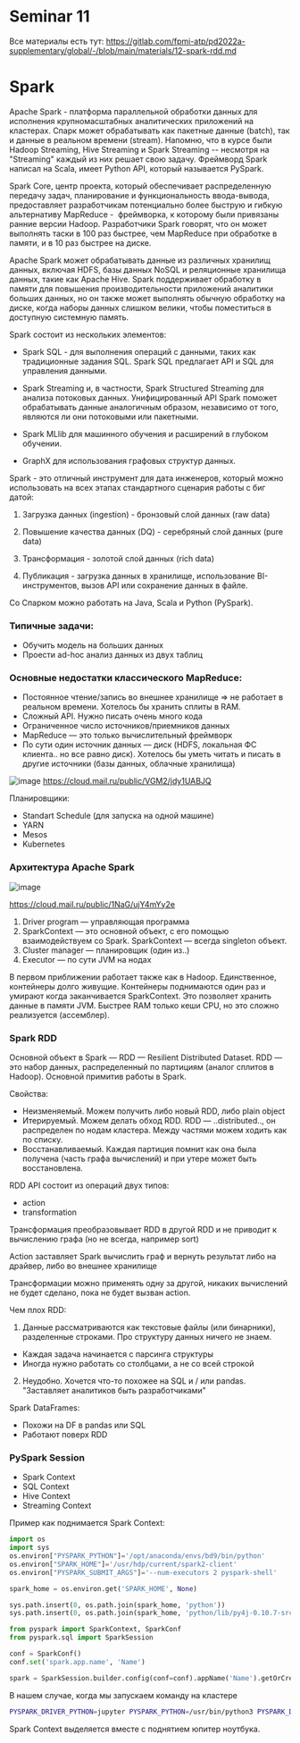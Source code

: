 # Seminar 11

Все материалы есть тут: https://gitlab.com/fpmi-atp/pd2022a-supplementary/global/-/blob/main/materials/12-spark-rdd.md

# Spark

Apache Spark - платформа параллельной обработки данных для исполнения крупномасштабных аналитических приложений на кластерах. Спарк может обрабатывать как пакетные данные (batch), так и данные в реальном времени (stream). Напомню, что в курсе были Hadoop Streaming, Hive Streaming и Spark Streaming -- несмотря на "Streaming" каждый из них решает свою задачу. Фреймворд Spark написал на Scala, имеет Python API, который называется PySpark.

Spark Core, центр проекта, который обеспечивает распределенную передачу задач, планирование и функциональность ввода-вывода, предоставляет разработчикам потенциально более быструю и гибкую альтернативу MapReduce -  фреймворка, к которому были привязаны ранние версии Hadoop. Разработчики Spark говорят, что он может выполнять таски в 100 раз быстрее, чем MapReduce при обработке в памяти, и в 10 раз быстрее на диске.

Apache Spark может обрабатывать данные из различных хранилищ данных, включая HDFS, базы данных NoSQL и реляционные хранилища данных, такие как Apache Hive. Spark поддерживает обработку в памяти для повышения производительности приложений аналитики больших данных, но он также может выполнять обычную обработку на диске, когда наборы данных слишком велики, чтобы поместиться в доступную системную память.

Spark состоит из нескольких элементов:

- Spark SQL - для выполнения операций с данными, таких как традиционные задания SQL. Spark SQL предлагает API и SQL для управления данными.

- Spark Streaming и, в частности, Spark Structured Streaming для анализа потоковых данных. Унифицированный API Spark поможет обрабатывать данные аналогичным образом, независимо от того, являются ли они потоковыми или пакетными.

- Spark MLlib для машинного обучения и расширений в глубоком обучении.

- GraphX для использования графовых структур данных.

Spark - это отличный инструмент для дата инженеров, который можно использовать на всех этапах стандартного сценария работы с биг датой:

1) Загрузка данных (ingestion) - бронзовый слой данных (raw data)

2) Повышение качества данных (DQ) - серебряный слой данных (pure data)

3) Трансформация - золотой слой данных (rich data)

4) Публикация - загрузка данных в хранилище, использование BI-инструментов, вызов API или сохранение данных в файле.

Со Спарком можно работать на Java, Scala и Python (PySpark).

### Типичные задачи:

- Обучить модель на больших данных
- Проести ad-hoc анализ данных из двух таблиц

### Основные недостатки классического MapReduce:

- Постоянное чтение/запись во внешнее хранилище ⇒ не работает в реальном времени. Хотелось бы хранить сплиты в RAM.
- Сложный API. Нужно писать очень много кода
- Ограниченное число источников/приемников данных
- MapReduce — это только вычислительный фреймворк
- По сути один источник данных — диск (HDFS, локальная ФС клиента.. но все равно диск). Хотелось бы уметь читать и писать в другие источники (базы данных, облачные хранилища)

![image](https://user-images.githubusercontent.com/36137274/205483590-b603ed80-2d75-4bb7-ad6a-ba3bd15631b6.png)
https://cloud.mail.ru/public/VGM2/jdy1UABJQ

Планировщики:

- Standart Schedule (для запуска на одной машине)
- YARN
- Mesos
- Kubernetes

### Архитектура Apache Spark

![image](https://user-images.githubusercontent.com/36137274/205483642-0520b54c-d472-4fbb-9db7-a675944820e3.png)

https://cloud.mail.ru/public/1NaG/ujY4mYy2e

1. Driver program — управляющая программа
2. SparkContext — это основной объект, с его помощью взаимодействуем со Spark. SparkContext — всегда singleton объект.
3. Cluster manager — планировщик (один из..)
4. Executor — по сути JVM на нодах

В первом приближении работает также как в Hadoop. Единственное, контейнеры долго живущие. Контейнеры поднимаются один раз и умирают когда заканчивается SparkContext. Это позволяет хранить данные в памяти JVM. Быстрее RAM только кеши CPU, но это сложно реализуется (ассемблер).

### Spark RDD

Основной объект в Spark — RDD — Resilient Distributed Dataset. RDD — это набор данных, распределенный по партициям (аналог сплитов в Hadoop). Основной примитив работы в Spark.

Свойства:

- Неизменяемый. Можем получить либо новый RDD, либо plain object
- Итерируемый. Можем делать обход RDD. RDD — ..distributed.., он распределен по нодам кластера. Между частями можем ходить как по списку.
- Восстанавливаемый. Каждая партиция помнит как она была получена (часть графа вычислений) и при утере может быть восстановлена.

RDD API состоит из операций двух типов:

- action
- transformation

Трансформация преобразовывает RDD в другой RDD и не приводит к вычислению графа (но не всегда, например sort)

Action заставляет Spark вычислить граф и вернуть результат либо на драйвер, либо во внешнее хранилище

Трансформации можно применять одну за другой, никаких вычислений не будет сделано, пока не будет вызван action.

Чем плох RDD:
1. Данные рассматриваются как текстовые файлы (или бинарники), разделенные строками. Про структуру данных ничего не знаем.
- Каждая задача начинается с парсинга структуры
- Иногда нужно работать со столбцами, а не со всей строкой
2. Неудобно. Хочется что-то похожее на SQL и / или pandas. "Заставляет аналитиков быть разработчиками"

Spark DataFrames:
- Похожи на DF в pandas или SQL
- Работают поверх RDD

### PySpark Session

- Spark Context
- SQL Context
- Hive Context
- Streaming Context

Пример как поднимается Spark Context:

```python
import os
import sys
os.environ["PYSPARK_PYTHON"]='/opt/anaconda/envs/bd9/bin/python'
os.environ["SPARK_HOME"]='/usr/hdp/current/spark2-client'
os.environ["PYSPARK_SUBMIT_ARGS"]='--num-executors 2 pyspark-shell'

spark_home = os.environ.get('SPARK_HOME', None)

sys.path.insert(0, os.path.join(spark_home, 'python'))
sys.path.insert(0, os.path.join(spark_home, 'python/lib/py4j-0.10.7-src.zip'))

from pyspark import SparkContext, SparkConf
from pyspark.sql import SparkSession

conf = SparkConf()
conf.set('spark.app.name', 'Name')

spark = SparkSession.builder.config(conf=conf).appName('Name').getOrCreate()
```

В нашем случае, когда мы запускаем команду на кластере
```bash
PYSPARK_DRIVER_PYTHON=jupyter PYSPARK_PYTHON=/usr/bin/python3 PYSPARK_DRIVER_PYTHON_OPTS='notebook --ip="*" --port=<PORT> --no-browser' pyspark2 --master=yarn --num-executors=<N>
```
Spark Context выделяется вместе с поднятием юпитер ноутбука.

